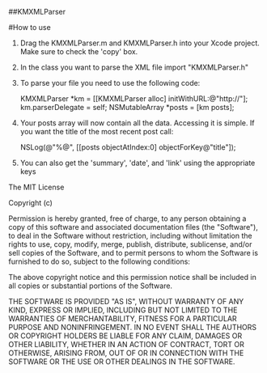 ##KMXMLParser

#How to use

1. Drag the KMXMLParser.m and KMXMLParser.h into your Xcode project. Make sure to check the 'copy' box.
2. In the class you want to parse the XML file import "KMXMLParser.h"
3. To parse your file you need to use the following code:

    KMXMLParser *km = [[KMXMLParser alloc] initWithURL:@"http://"];  
    km.parserDelegate = self;
    NSMutableArray *posts = [km posts];  

4. Your posts array will now contain all the data. Accessing it is simple. If you want the title of the most recent post call:

    NSLog(@"%@", [[posts objectAtIndex:0] objectForKey@"title"]);  

5. You can also get the 'summary', 'date', and 'link' using the appropriate keys


  The MIT License

  Copyright (c)

  Permission is hereby granted, free of charge, to any person obtaining a copy of 
  this software and associated documentation files (the "Software"), to deal in 
  the Software without restriction, including without limitation the rights to use, 
  copy, modify, merge, publish, distribute, sublicense, and/or sell copies of the 
  Software, and to permit persons to whom the Software is furnished to do so, subject 
  to the following conditions:

  The above copyright notice and this permission notice shall be included in all 
  copies or substantial portions of the Software.

  THE SOFTWARE IS PROVIDED "AS IS", WITHOUT WARRANTY OF ANY KIND, EXPRESS OR IMPLIED, 
  INCLUDING BUT NOT LIMITED TO THE WARRANTIES OF MERCHANTABILITY, FITNESS 
  FOR A PARTICULAR PURPOSE AND NONINFRINGEMENT. IN NO EVENT SHALL THE AUTHORS 
  OR COPYRIGHT HOLDERS BE LIABLE FOR ANY CLAIM, DAMAGES OR OTHER LIABILITY, 
  WHETHER IN AN ACTION OF CONTRACT, TORT OR OTHERWISE, ARISING FROM, OUT OF 
  OR IN CONNECTION WITH THE SOFTWARE OR THE USE OR OTHER DEALINGS IN THE SOFTWARE.

